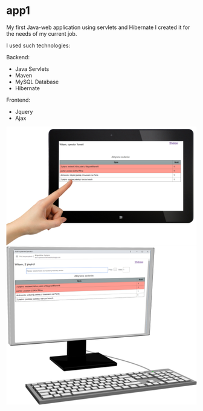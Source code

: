 # app1
My first Java-web application using servlets and Hibernate
I created it for the needs of my current job.

I used such technologies:

Backend:
- Java Servlets
- Maven
- MySQL Database
- Hibernate

Frontend:
- Jquery
- Ajax

![operator](operator.png)
![brigadista](brigadista.png)
